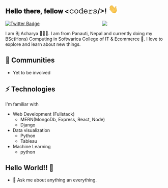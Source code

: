 <h2> 𝐇𝐞𝐥𝐥𝐨 𝐭𝐡𝐞𝐫𝐞, 𝐟𝐞𝐥𝐥𝐨𝐰 <𝚌𝚘𝚍𝚎𝚛𝚜/>! <img src="https://raw.githubusercontent.com/ABSphreak/ABSphreak/master/gifs/Hi.gif" width="30px"></h2>

<img align='right' src='https://user-images.githubusercontent.com/5713670/87202985-820dcb80-c2b6-11ea-9f56-7ec461c497c3.gif' width='200"'>

[![Twitter Badge](https://img.shields.io/badge/-@achbj-1ca0f1?style=flat-square&labelColor=1ca0f1&logo=twitter&logoColor=white&link=https://twitter.com/Harshkhatri24)](https://twitter.com/Harshkhatri24)

I am Bj Acharya 🧑🏻‍💻. I am from Panauti, Nepal and currently doing my BSc(Hons) Computing in Softwarica College of IT & Ecommerce 🏫. I love to explore and learn about new things.
## 👯 Communities
* Yet to be involved

## ⚡ Technologies
I'm familiar with 
  * Web Development (Fullstack)
    * MERN(MongoDb, Express, React, Node)
    * Django
  * Data visualization
    * Python
    * Tableau
  * Machine Learning
    * python

## Hello World!! 🤔
- 💬 Ask me about anything an everything.
<!-- - 📫 Read my blogs: [Harsh Blog]().
- 🎯 Portfolio site: [Portfolio](). -->



